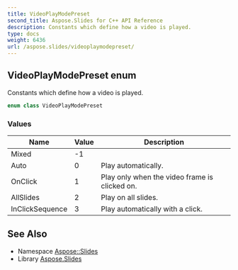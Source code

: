 ```yaml
---
title: VideoPlayModePreset
second_title: Aspose.Slides for C++ API Reference
description: Constants which define how a video is played.
type: docs
weight: 6436
url: /aspose.slides/videoplaymodepreset/
---
```

## VideoPlayModePreset enum


Constants which define how a video is played.

```cpp
enum class VideoPlayModePreset
```

### Values

| Name | Value | Description |
| --- | --- | --- |
| Mixed | -1 |  |
| Auto | 0 | Play automatically. |
| OnClick | 1 | Play only when the video frame is clicked on. |
| AllSlides | 2 | Play on all slides. |
| InClickSequence | 3 | Play automatically with a click. |

## See Also

* Namespace [Aspose::Slides](../)
* Library [Aspose.Slides](../../)